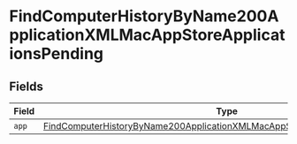 # FindComputerHistoryByName200ApplicationXMLMacAppStoreApplicationsPending


## Fields

| Field                                                                                                                                                                                 | Type                                                                                                                                                                                  | Required                                                                                                                                                                              | Description                                                                                                                                                                           |
| ------------------------------------------------------------------------------------------------------------------------------------------------------------------------------------- | ------------------------------------------------------------------------------------------------------------------------------------------------------------------------------------- | ------------------------------------------------------------------------------------------------------------------------------------------------------------------------------------- | ------------------------------------------------------------------------------------------------------------------------------------------------------------------------------------- |
| `app`                                                                                                                                                                                 | [FindComputerHistoryByName200ApplicationXMLMacAppStoreApplicationsPendingApp](../../models/operations/findcomputerhistorybyname200applicationxmlmacappstoreapplicationspendingapp.md) | :heavy_minus_sign:                                                                                                                                                                    | N/A                                                                                                                                                                                   |
